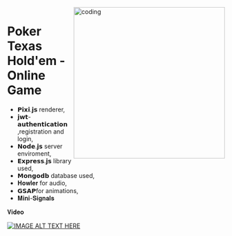 
<img align="right" alt="coding" src="https://d2gg9evh47fn9z.cloudfront.net/800px_COLOURBOX16586411.jpg" width="350" height="auto">

# Poker Texas Hold'em - Online Game
* 𝗣𝗶𝘅𝗶.𝗷𝘀 renderer,
* 𝗷𝘄𝘁-𝗮𝘂𝘁𝗵𝗲𝗻𝘁𝗶𝗰𝗮𝘁𝗶𝗼𝗻 ,registration and login,
* 𝗡𝗼𝗱𝗲.𝗷𝘀 server enviroment,
* 𝗘𝘅𝗽𝗿𝗲𝘀𝘀.𝗷𝘀 library used,
* 𝗠𝗼𝗻𝗴𝗼𝗱𝗯 database used,
* 𝐇𝐨𝐰𝐥𝐞𝐫 for audio,
* 𝗚𝗦𝗔𝗣for animations,
* 𝐌𝐢𝐧𝐢-𝐒𝐢𝐠𝐧𝐚𝐥𝐬


𝐕𝐢𝐝𝐞𝐨



[![IMAGE ALT TEXT HERE](https://img.youtube.com/vi/41e3gZgURvU/0.jpg)](https://www.youtube.com/watch?v=41e3gZgURvU)
